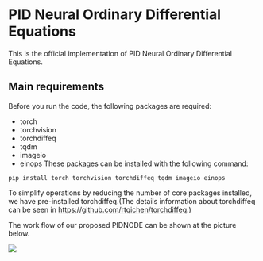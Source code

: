 # PID Neural Ordinary Differential Equations

This is the official implementation of PID Neural Ordinary Differential Equations. 



## Main requirements
Before you run the code, the following packages are required:
- torch
- torchvision
- torchdiffeq
- tqdm
- imageio
- einops
These packages can be installed with the following command:
```
pip install torch torchvision torchdiffeq tqdm imageio einops
```
To simplify operations by reducing the number of core packages installed, we have pre-installed torchdiffeq.(The details information about torchdiffeq can be seen in https://github.com/rtqichen/torchdiffeq.)



The work flow of our proposed PIDNODE can be shown at the picture below.

![](/Users/wangpengkai/Desktop/PIDNODE-main/pidnode.PNG)